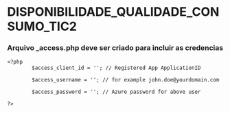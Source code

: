 # DISPONIBILIDADE_QUALIDADE_CONSUMO_TIC2

### Arquivo _access.php deve ser criado para incluir as credencias

```
<?php
        $access_client_id = ''; // Registered App ApplicationID

        $access_username = ''; // for example john.doe@yourdomain.com
    
        $access_password = ''; // Azure password for above user

?>
```